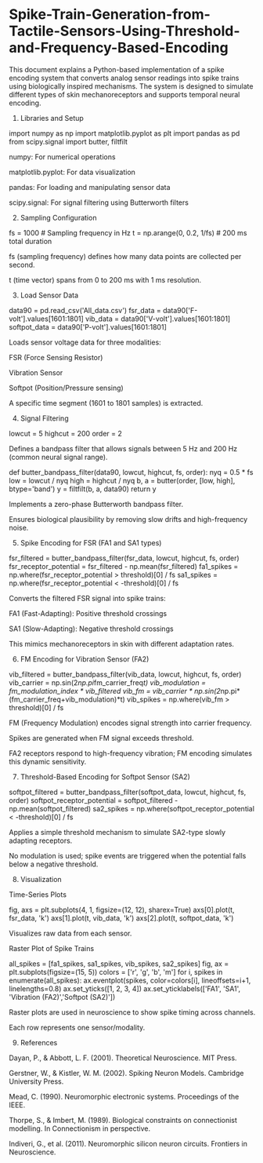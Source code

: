# Spike-Train-Generation-from-Tactile-Sensors-Using-Threshold-and-Frequency-Based-Encoding
This document explains a Python-based implementation of a spike encoding system that converts analog sensor readings into spike trains using biologically inspired mechanisms. The system is designed to simulate different types of skin mechanoreceptors and supports temporal neural encoding. 
1. Libraries and Setup

import numpy as np
import matplotlib.pyplot as plt
import pandas as pd
from scipy.signal import butter, filtfilt

numpy: For numerical operations

matplotlib.pyplot: For data visualization

pandas: For loading and manipulating sensor data

scipy.signal: For signal filtering using Butterworth filters

2. Sampling Configuration

fs = 1000  # Sampling frequency in Hz
t = np.arange(0, 0.2, 1/fs)  # 200 ms total duration

fs (sampling frequency) defines how many data points are collected per second.

t (time vector) spans from 0 to 200 ms with 1 ms resolution.

3. Load Sensor Data

data90 = pd.read_csv('All_data.csv')
fsr_data = data90['F-volt'].values[1601:1801]
vib_data = data90['V-volt'].values[1601:1801]
softpot_data = data90['P-volt'].values[1601:1801]

Loads sensor voltage data for three modalities:

FSR (Force Sensing Resistor)

Vibration Sensor

Softpot (Position/Pressure sensing)

A specific time segment (1601 to 1801 samples) is extracted.

4. Signal Filtering

lowcut = 5
highcut = 200
order = 2

Defines a bandpass filter that allows signals between 5 Hz and 200 Hz (common neural signal range).

def butter_bandpass_filter(data90, lowcut, highcut, fs, order):
    nyq = 0.5 * fs
    low = lowcut / nyq
    high = highcut / nyq
    b, a = butter(order, [low, high], btype='band')
    y = filtfilt(b, a, data90)
    return y

Implements a zero-phase Butterworth bandpass filter.

Ensures biological plausibility by removing slow drifts and high-frequency noise.

5. Spike Encoding for FSR (FA1 and SA1 types)

fsr_filtered = butter_bandpass_filter(fsr_data, lowcut, highcut, fs, order)
fsr_receptor_potential = fsr_filtered - np.mean(fsr_filtered)
fa1_spikes = np.where(fsr_receptor_potential > threshold)[0] / fs
sa1_spikes = np.where(fsr_receptor_potential < -threshold)[0] / fs

Converts the filtered FSR signal into spike trains:

FA1 (Fast-Adapting): Positive threshold crossings

SA1 (Slow-Adapting): Negative threshold crossings

This mimics mechanoreceptors in skin with different adaptation rates.

6. FM Encoding for Vibration Sensor (FA2)

vib_filtered = butter_bandpass_filter(vib_data, lowcut, highcut, fs, order)
vib_carrier = np.sin(2*np.pi*fm_carrier_freq*t)
vib_modulation = fm_modulation_index * vib_filtered
vib_fm = vib_carrier * np.sin(2*np.pi*(fm_carrier_freq+vib_modulation)*t)
vib_spikes = np.where(vib_fm > threshold)[0] / fs

FM (Frequency Modulation) encodes signal strength into carrier frequency.

Spikes are generated when FM signal exceeds threshold.

FA2 receptors respond to high-frequency vibration; FM encoding simulates this dynamic sensitivity.

7. Threshold-Based Encoding for Softpot Sensor (SA2)

softpot_filtered = butter_bandpass_filter(softpot_data, lowcut, highcut, fs, order)
softpot_receptor_potential = softpot_filtered - np.mean(softpot_filtered)
sa2_spikes = np.where(softpot_receptor_potential < -threshold)[0] / fs

Applies a simple threshold mechanism to simulate SA2-type slowly adapting receptors.

No modulation is used; spike events are triggered when the potential falls below a negative threshold.

8. Visualization

Time-Series Plots

fig, axs = plt.subplots(4, 1, figsize=(12, 12), sharex=True)
axs[0].plot(t, fsr_data, 'k')
axs[1].plot(t, vib_data, 'k')
axs[2].plot(t, softpot_data, 'k')

Visualizes raw data from each sensor.

Raster Plot of Spike Trains

all_spikes = [fa1_spikes, sa1_spikes, vib_spikes, sa2_spikes]
fig, ax = plt.subplots(figsize=(15, 5))
colors = ['r', 'g', 'b', 'm']
for i, spikes in enumerate(all_spikes):
    ax.eventplot(spikes, color=colors[i], lineoffsets=i+1, linelengths=0.8)
ax.set_yticks([1, 2, 3, 4])
ax.set_yticklabels(['FA1', 'SA1', 'Vibration (FA2)','Softpot (SA2)'])

Raster plots are used in neuroscience to show spike timing across channels.

Each row represents one sensor/modality.

9. References

Dayan, P., & Abbott, L. F. (2001). Theoretical Neuroscience. MIT Press.

Gerstner, W., & Kistler, W. M. (2002). Spiking Neuron Models. Cambridge University Press.

Mead, C. (1990). Neuromorphic electronic systems. Proceedings of the IEEE.

Thorpe, S., & Imbert, M. (1989). Biological constraints on connectionist modelling. In Connectionism in perspective.

Indiveri, G., et al. (2011). Neuromorphic silicon neuron circuits. Frontiers in Neuroscience.

